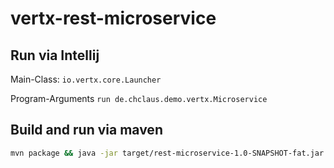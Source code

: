 # vertx-rest-microservice

## Run via Intellij

Main-Class: ```io.vertx.core.Launcher```

Program-Arguments ```run de.chclaus.demo.vertx.Microservice```

## Build and run via maven

```bash
mvn package && java -jar target/rest-microservice-1.0-SNAPSHOT-fat.jar
```
